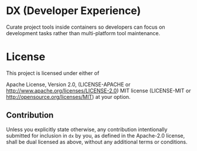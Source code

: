 # DX (Developer Experience)

Curate project tools inside containers so developers can focus on development tasks rather
than multi-platform tool maintenance.

# License

This project is licensed under either of

Apache License, Version 2.0, (LICENSE-APACHE or http://www.apache.org/licenses/LICENSE-2.0)
MIT license (LICENSE-MIT or http://opensource.org/licenses/MIT) at your option.

## Contribution

Unless you explicitly state otherwise, any contribution intentionally submitted for inclusion in
`dx` by you, as defined in the Apache-2.0 license, shall be dual licensed as above, without any
additional terms or conditions.
